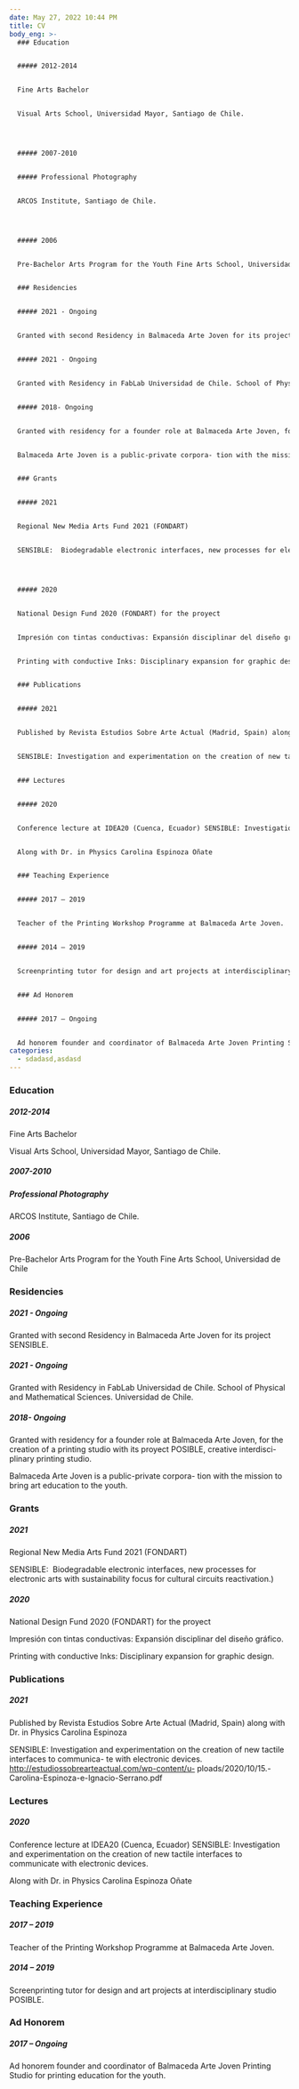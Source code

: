 ```yaml
---
date: May 27, 2022 10:44 PM
title: CV
body_eng: >-
  ### Education


  ##### 2012-2014


  Fine Arts Bachelor


  Visual Arts School, Universidad Mayor, Santiago de Chile.




  ##### 2007-2010


  ##### Professional Photography


  ARCOS Institute, Santiago de Chile.




  ##### 2006


  Pre-Bachelor Arts Program for the Youth Fine Arts School, Universidad de Chile


  ### Residencies


  ##### 2021 - Ongoing


  Granted with second Residency in Balmaceda Arte Joven for its project SENSIBLE.


  ##### 2021 - Ongoing


  Granted with Residency in FabLab Universidad de Chile. School of Physical and Mathematical Sciences. Universidad de Chile.


  ##### 2018- Ongoing


  Granted with residency for a founder role at Balmaceda Arte Joven, for the creation of a printing studio with its proyect POSIBLE, creative interdisci- plinary printing studio.


  Balmaceda Arte Joven is a public-private corpora- tion with the mission to bring art education to the youth.


  ### Grants


  ##### 2021


  Regional New Media Arts Fund 2021 (FONDART) 


  SENSIBLE:  Biodegradable electronic interfaces, new processes for electronic arts with sustainability focus for cultural circuits reactivation.)




  ##### 2020


  National Design Fund 2020 (FONDART) for the proyect 


  Impresión con tintas conductivas: Expansión disciplinar del diseño gráfico.


  Printing with conductive Inks: Disciplinary expansion for graphic design. 


  ### Publications


  ##### 2021


  Published by Revista Estudios Sobre Arte Actual (Madrid, Spain) along with Dr. in Physics Carolina Espinoza


  SENSIBLE: Investigation and experimentation on the creation of new tactile interfaces to communica- te with electronic devices. http://estudiossobrearteactual.com/wp-content/u- ploads/2020/10/15.-Carolina-Espinoza-e-Ignacio-Serrano.pdf


  ### Lectures


  ##### 2020


  Conference lecture at IDEA20 (Cuenca, Ecuador) SENSIBLE: Investigation and experimentation on the creation of new tactile interfaces to communicate with electronic devices.


  Along with Dr. in Physics Carolina Espinoza Oñate


  ### Teaching Experience


  ##### 2017 – 2019


  Teacher of the Printing Workshop Programme at Balmaceda Arte Joven.


  ##### 2014 – 2019


  Screenprinting tutor for design and art projects at interdisciplinary studio POSIBLE.


  ### Ad Honorem


  ##### 2017 – Ongoing


  Ad honorem founder and coordinator of Balmaceda Arte Joven Printing Studio for printing education for the youth.
categories:
  - sdadasd,asdasd
---
```

### Education

##### 2012-2014

Fine Arts Bachelor

Visual Arts School, Universidad Mayor, Santiago de Chile.



##### 2007-2010

##### Professional Photography

ARCOS Institute, Santiago de Chile.



##### 2006

Pre-Bachelor Arts Program for the Youth Fine Arts School, Universidad de Chile

### Residencies

##### 2021 - Ongoing

Granted with second Residency in Balmaceda Arte Joven for its project SENSIBLE.

##### 2021 - Ongoing

Granted with Residency in FabLab Universidad de Chile. School of Physical and Mathematical Sciences. Universidad de Chile.

##### 2018- Ongoing

Granted with residency for a founder role at Balmaceda Arte Joven, for the creation of a printing studio with its proyect POSIBLE, creative interdisci- plinary printing studio.

Balmaceda Arte Joven is a public-private corpora- tion with the mission to bring art education to the youth.

### Grants

##### 2021

Regional New Media Arts Fund 2021 (FONDART) 

SENSIBLE:  Biodegradable electronic interfaces, new processes for electronic arts with sustainability focus for cultural circuits reactivation.)



##### 2020

National Design Fund 2020 (FONDART) for the proyect 

Impresión con tintas conductivas: Expansión disciplinar del diseño gráfico.

Printing with conductive Inks: Disciplinary expansion for graphic design. 

### Publications

##### 2021

Published by Revista Estudios Sobre Arte Actual (Madrid, Spain) along with Dr. in Physics Carolina Espinoza

SENSIBLE: Investigation and experimentation on the creation of new tactile interfaces to communica- te with electronic devices. http://estudiossobrearteactual.com/wp-content/u- ploads/2020/10/15.-Carolina-Espinoza-e-Ignacio-Serrano.pdf

### Lectures

##### 2020

Conference lecture at IDEA20 (Cuenca, Ecuador) SENSIBLE: Investigation and experimentation on the creation of new tactile interfaces to communicate with electronic devices.

Along with Dr. in Physics Carolina Espinoza Oñate

### Teaching Experience

##### 2017 – 2019

Teacher of the Printing Workshop Programme at Balmaceda Arte Joven.

##### 2014 – 2019

Screenprinting tutor for design and art projects at interdisciplinary studio POSIBLE.

### Ad Honorem

##### 2017 – Ongoing

Ad honorem founder and coordinator of Balmaceda Arte Joven Printing Studio for printing education for the youth.